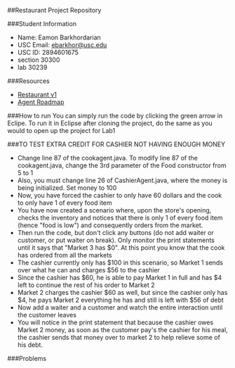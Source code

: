##Restaurant Project Repository

###Student Information
  + Name: Eamon Barkhordarian
  + USC Email: ebarkhor@usc.edu
  + USC ID: 2894601675
  + section 30300
  + lab 30239 

###Resources
  + [Restaurant v1](http://www-scf.usc.edu/~csci201/readings/restaurant-v1.html)
  + [Agent Roadmap](http://www-scf.usc.edu/~csci201/readings/agent-roadmap.html)
  
 ###How to run
  You can simply run the code by clicking the green arrow in Eclipe.
  To run it in Eclipse after cloning the project, do the same as you would to open up the project for Lab1

  ###TO TEST EXTRA CREDIT FOR CASHIER NOT HAVING ENOUGH MONEY
  - Change line 87 of the cookagent.java. To modify line 87 of the cookagent.java, change the 3rd parameter of the Food constructor from 5 to 1
  - Also, you must change line 26 of CashierAgent.java, where the money is being initialized. Set money to 100
  - Now, you have forced the cashier to only have 60 dollars and the cook to only have 1 of every food item
  - You have now created a scenario where, upon the store's opening, checks the inventory and notices that there is only 1 of every food item (hence "food is low")
  and consequently orders from the market.
  - Then run the code, but don't click any buttons (do not add waiter or customer, or put waiter on break). Only monitor the print statements until it says that "Market 3 has $0". At this point you know that the cook has ordered from all the markets
  - The cashier currently only has $100 in this scenario, so Market 1 sends over what he can and charges $56 to the cashier
  - Since the cashier has $60, he is able to pay Market 1 in full and has $4 left to continue the rest of his order to Market 2
  - Market 2 charges the cashier $60 as well, but since the cashier only has $4, he pays Market 2 everything he has and still is left with $56 of debt
  - Now add a waiter and a customer and watch the entire interaction until the customer leaves
  - You will notice in the print statement that because the cashier owes Market 2 money, as soon as the customer pay's the cashier for his meal, the cashier sends that money over to market 2 to help relieve some of his debt. 
  
  
  
  
 ###Problems

 